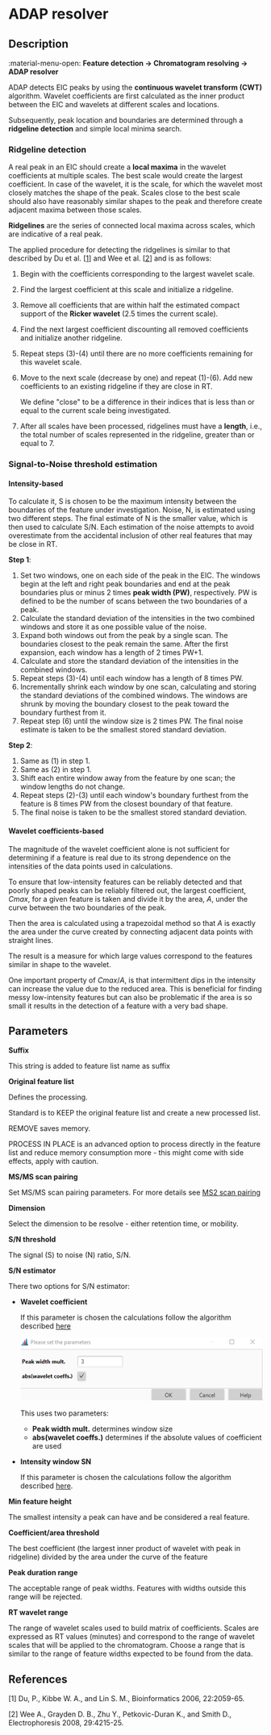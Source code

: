 # **ADAP resolver**

## **Description**

:material-menu-open: **Feature detection → Chromatogram resolving → ADAP resolver**

ADAP detects EIC peaks by using the **continuous wavelet transform (CWT)** algorithm. Wavelet coefficients are first calculated as the inner product between the EIC and wavelets at different scales and locations. 

Subsequently, peak location and boundaries are determined through a **ridgeline detection** and simple local minima search. 

[//]: # (Though the algorithm uses a CWT is differs significantly from centWave primarily in the ridgline detection algorithm.)

### **Ridgeline detection**

A real peak in an EIC should create a **local maxima** in the wavelet coefficients at multiple scales. The best scale would create the largest coefficient. In case of the wavelet, it is the scale, for which the wavelet most closely matches the shape of the peak. Scales close to the best scale should also have reasonably similar shapes to the peak and therefore create adjacent maxima between those scales. 

**Ridgelines** are the series of connected local maxima across scales, which are indicative of a real peak. 

The applied procedure for detecting the ridgelines is similar to that described by Du et al. [[1](#references)] and Wee et al. [[2](#references)] and is as follows:

1. Begin with the coefficients corresponding to the largest wavelet scale.
2. Find the largest coefficient at this scale and initialize a ridgeline.
3. Remove all coefficients that are within half the estimated compact support of the **Ricker wavelet** (2.5 times the current scale).
4. Find the next largest coefficient discounting all removed coefficients and initialize another ridgeline.
5. Repeat steps (3)-(4) until there are no more coefficients remaining for this wavelet scale.
6. Move to the next scale (decrease by one) and repeat (1)-(6). Add new coefficients to an existing ridgeline if they are close in RT. 

    We define "close" to be a difference in their indices that is less than or equal to the current scale being investigated.
7. After all scales have been processed, ridgelines must have a **length**, i.e., the total number of scales represented in the ridgeline, greater than or equal to 7.

### **Signal-to-Noise threshold estimation**

#### **Intensity-based**

[//]: # (TODO Check the threshold algorithms if the description fully matches the implementation)

To calculate it, S is chosen to be the maximum intensity between the boundaries of the feature under investigation. Noise, N, is estimated using two different steps. The final estimate of N is the smaller value, which is then used to calculate S/N. Each estimation of the noise attempts to avoid overestimate from the accidental inclusion of other real features that may be close in RT.

**Step 1**:

1. Set two windows, one on each side of the peak in the EIC. The windows begin at the left and right peak boundaries and end at the peak boundaries plus or minus 2 times **peak width (PW)**, respectively. PW is defined to be the number of scans between the two boundaries of a peak.
2. Calculate the standard deviation of the intensities in the two combined windows and store it as one possible value of the noise.
3. Expand both windows out from the peak by a single scan. The boundaries closest to the peak remain the same. After the first expansion, each window has a length of 2 times PW+1.
4. Calculate and store the standard deviation of the intensities in the combined windows.
5. Repeat steps (3)-(4) until each window has a length of 8 times PW.
6. Incrementally shrink each window by one scan, calculating and storing the standard deviations of the combined windows. The windows are shrunk by moving the boundary closest to the peak toward the boundary furthest from it.
7. Repeat step (6) until the window size is 2 times PW. The final noise estimate is taken to be the smallest stored standard deviation.

**Step 2**:

1. Same as (1) in step 1.
2. Same as (2) in step 1.
3. Shift each entire window away from the feature by one scan; the window lengths do not change.
4. Repeat steps (2)-(3) until each window's boundary furthest from the feature is 8 times PW from the closest boundary of that feature.
5. The final noise is taken to be the smallest stored standard deviation.

#### **Wavelet coefficients-based**

The magnitude of the wavelet coefficient alone is not sufficient for determining if a feature is real due to its strong dependence on the intensities of the data points used in calculations. 

To ensure that low-intensity features can be reliably detected and that poorly shaped peaks can be reliably filtered out, the largest coefficient, $Cmax$, for a given feature is taken and divide it by the area, $A$, under the curve between the two boundaries of the peak. 

Then the area is calculated using a trapezoidal method so that $A$ is exactly the area under the curve created by connecting adjacent data points with straight lines. 

The result is a measure for which large values correspond to the features similar in shape to the wavelet. 

One important property of $Cmax/A$, is that intermittent dips in the intensity can increase the value due to the reduced area. This is beneficial for finding messy low-intensity features but can also be problematic if the area is so small it results in the detection of a feature with a very bad shape.
  
## **Parameters**

**Suffix**

This string is added to feature list name as suffix

**Original feature list**

Defines the processing.

Standard is to KEEP the original feature list and create a new processed list.

REMOVE saves memory.

PROCESS IN PLACE is an advanced option to process directly in the feature list and reduce memory consumption more - this might come with side effects, apply with caution.

**MS/MS scan pairing**

Set MS/MS scan pairing parameters. For more details see [MS2 scan pairing](..//featdet_ms2_scan_pairing/ms2_scan_pairing.md)


**Dimension**

Select the dimension to be resolve - either retention time, or mobility.

**S/N threshold**

The signal (S) to noise (N) ratio, S/N.

**S/N estimator**

There two options for S/N estimator:

- **Wavelet coefficient**

    If this parameter is chosen the calculations follow the algorithm described [here](#wavelet-coefficients-based)

    ![Wavelet coefficient S/N](wavelet-sn.png)

    This uses two parameters:

    - **Peak width mult.** determines window size
    - **abs(wavelet coeffs.)** determines if the absolute values of coefficient are used

- **Intensity window SN**

   If this parameter is chosen the calculations follow the algorithm described [here](#intensity-based).

**Min feature height**

The smallest intensity a peak can have and be considered a real feature.

**Coefficient/area threshold**

The best coefficient (the largest inner product of wavelet with peak in ridgeline) divided by the area under the curve of the feature

**Peak duration range**

The acceptable range of peak widths. Features with widths outside this range will be rejected.

**RT wavelet range**

The range of wavelet scales used to build matrix of coefficients. Scales are expressed as RT values (minutes) and correspond to the range of wavelet scales that will be applied to the chromatogram. Choose a range that is similar to the range of feature widths expected to be found from the data.

## **References**

[1] Du, P., Kibbe W. A., and Lin S. M., Bioinformatics 2006, 22:2059-65.

[2] Wee A., Grayden D. B., Zhu Y., Petkovic-Duran K., and Smith D., Electrophoresis 2008, 29:4215-25.
